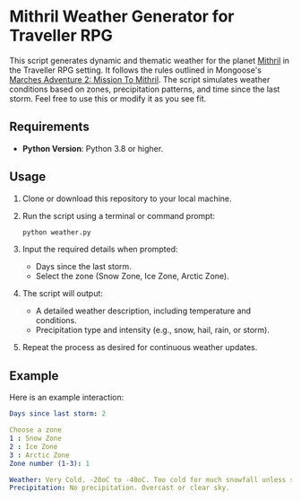 # Mithril Weather Generator for Traveller RPG

This script generates dynamic and thematic weather for the planet <a href="https://wiki.travellerrpg.com/Mithril_(world)" target="new">Mithril</a> in the Traveller RPG setting. It follows the rules outlined in Mongoose's <a href="https://www.mongoosepublishing.com/products/marches-adventure-2-mission-to-mithril" target="new">Marches Adventure 2: Mission To Mithril</a>. The script simulates weather conditions based on zones, precipitation patterns, and time since the last storm. Feel free to use this or modify it as you see fit.


## Requirements

- **Python Version**: Python 3.8 or higher.

## Usage

1. Clone or download this repository to your local machine.
2. Run the script using a terminal or command prompt:
   ```bash
   python weather.py
   ```
3. Input the required details when prompted:

    - Days since the last storm.
    - Select the zone (Snow Zone, Ice Zone, Arctic Zone).

4. The script will output:

    - A detailed weather description, including temperature and conditions.
    - Precipitation type and intensity (e.g., snow, hail, rain, or storm).

5. Repeat the process as desired for continuous weather updates.

## Example

Here is an example interaction:

```yaml
Days since last storm: 2

Choose a zone
1 : Snow Zone
2 : Ice Zone
3 : Arctic Zone
Zone number (1-3): 1

Weather: Very Cold. -20oC to -40oC. Too cold for much snowfall unless storm.
Precipitation: No precipitation. Overcast or clear sky.
```
